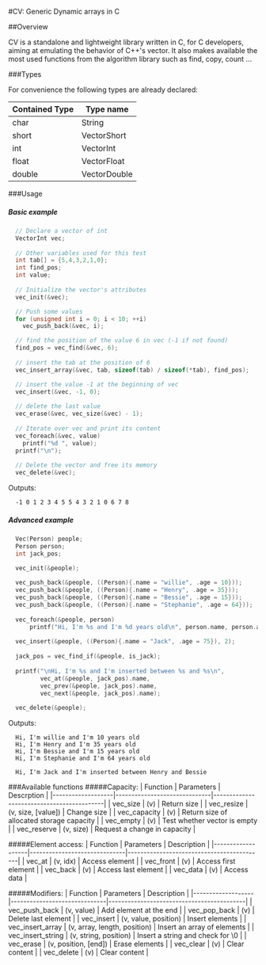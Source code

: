 #CV: Generic Dynamic arrays in C

##<a name="overview"></a>Overview

CV is a standalone and lightweight library written in C, for C developers, aiming at emulating the behavior of C++'s vector.
It also makes available the most used functions from the algorithm library such as find, copy, count ...

###Types

For convenience the following types are already declared:

| Contained Type  | Type name     |
|-----------------|---------------|
| char            | String        |
| short           | VectorShort   |
| int             | VectorInt     |
| float           | VectorFloat   |
| double          | VectorDouble  |

###Usage
##### Basic example
```c
  // Declare a vector of int
  VectorInt vec;
  
  // Other variables used for this test
  int tab[] = {5,4,3,2,1,0};
  int find_pos;
  int value;
  
  // Initialize the vector's attributes
  vec_init(&vec);

  // Push some values
  for (unsigned int i = 0; i < 10; ++i)
    vec_push_back(&vec, i);

  // find the position of the value 6 in vec (-1 if not found)
  find_pos = vec_find(&vec, 6);
  
  // insert the tab at the position of 6
  vec_insert_array(&vec, tab, sizeof(tab) / sizeof(*tab), find_pos);

  // insert the value -1 at the beginning of vec
  vec_insert(&vec, -1, 0);
  
  // delete the last value
  vec_erase(&vec, vec_size(&vec) - 1);
  
  // Iterate over vec and print its content
  vec_foreach(&vec, value)
    printf("%d ", value);
  printf("\n");
  
  // Delete the vector and free its memory
  vec_delete(&vec);
```

Outputs:

```
  -1 0 1 2 3 4 5 5 4 3 2 1 0 6 7 8 
```

##### Advanced example

```c
  Vec(Person) people;
  Person person;
  int jack_pos;

  vec_init(&people);
  
  vec_push_back(&people, ((Person){.name = "willie", .age = 10}));
  vec_push_back(&people, ((Person){.name = "Henry", .age = 35}));
  vec_push_back(&people, ((Person){.name = "Bessie", .age = 15}));
  vec_push_back(&people, ((Person){.name = "Stephanie", .age = 64}));
  
  vec_foreach(&people, person)
      printf("Hi, I'm %s and I'm %d years old\n", person.name, person.age);
  
  vec_insert(&people, ((Person){.name = "Jack", .age = 75}), 2);
  
  jack_pos = vec_find_if(&people, is_jack);
  
  printf("\nHi, I'm %s and I'm inserted between %s and %s\n",
         vec_at(&people, jack_pos).name,
         vec_prev(&people, jack_pos).name,
         vec_next(&people, jack_pos).name);
  
  vec_delete(&people);
```

Outputs:

```
  Hi, I'm willie and I'm 10 years old
  Hi, I'm Henry and I'm 35 years old
  Hi, I'm Bessie and I'm 15 years old
  Hi, I'm Stephanie and I'm 64 years old
  
  Hi, I'm Jack and I'm inserted between Henry and Bessie
```


###Available functions
#####Capacity:
| Function          | Parameters                   | Descrption                                |
|-------------------|------------------------------|-------------------------------------------|
| vec_size          | (v)                          | Return size                               |
| vec_resize        | (v, size, [value])           | Change size                               |
| vec_capacity      | (v)                          | Return size of allocated storage capacity |
| vec_empty         | (v)                          | Test whether vector is empty              |
| vec_reserve       | (v, size)                    | Request a change in capacity              |

#####Element access:
| Function          | Parameters                   | Description                               |
|-------------------|------------------------------|-------------------------------------------|
| vec_at            | (v, idx)                     | Access element                            |
| vec_front         | (v)                          | Access first element                      |
| vec_back          | (v)                          | Access last element                       |
| vec_data          | (v)                          | Access data                               |

#####Modifiers:
| Function          | Parameters                   | Description                               |
|-------------------|------------------------------|-------------------------------------------|
| vec_push_back     | (v, value)                   | Add element at the end                    |
| vec_pop_back      | (v)                          | Delete last element                       |
| vec_insert        | (v, value, position)         | Insert elements                           |
| vec_insert_array  | (v, array, length, position) | Insert an array of elements               |
| vec_insert_string | (v, string, position)        | Insert a string and check for \0          |
| vec_erase         | (v, position, [end])         | Erase elements                            |
| vec_clear         | (v)                          | Clear content                             |
| vec_delete        | (v)                          | Clear content                             |
